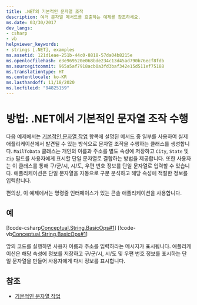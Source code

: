 ```yaml
---
title: .NET의 기본적인 문자열 조작
description: 여러 문자열 메서드를 호출하는 예제를 참조하세요.
ms.date: 03/30/2017
dev_langs:
- csharp
- vb
helpviewer_keywords:
- strings [.NET], examples
ms.assetid: 121d1eae-251b-44c0-8818-57da04b8215e
ms.openlocfilehash: e3e969520e068bde234c13d45ad790b76ecf8fdb
ms.sourcegitcommit: 965a5af7918acb0a3fd3baf342e15d511ef75188
ms.translationtype: HT
ms.contentlocale: ko-KR
ms.lasthandoff: 11/18/2020
ms.locfileid: "94825159"
---
```

# <a name="how-to-perform-basic-string-manipulations-in-net"></a>방법: .NET에서 기본적인 문자열 조작 수행

다음 예제에서는 [기본적인 문자열 작업](basic-string-operations.md) 항목에 설명된 메서드 중 일부를 사용하여 실제 애플리케이션에서 발견될 수 있는 방식으로 문자열 조작을 수행하는 클래스를 생성합니다. `MailToData` 클래스는 개인의 이름과 주소를 별도 속성에 저장하고 `City`, `State` 및 `Zip` 필드를 사용자에게 표시할 단일 문자열로 결합하는 방법을 제공합니다. 또한 사용자는 이 클래스를 통해 구/군/시, 시/도, 우편 번호 정보를 단일 문자열로 입력할 수 있습니다. 애플리케이션은 단일 문자열을 자동으로 구문 분석하고 해당 속성에 적절한 정보를 입력합니다.

편의상, 이 예제에서는 명령줄 인터페이스가 있는 콘솔 애플리케이션을 사용합니다.

## <a name="example"></a>예

[!code-csharp[Conceptual.String.BasicOps#1](../../../samples/snippets/csharp/VS_Snippets_CLR/conceptual.string.basicops/cs/basicops.cs#1)]
[!code-vb[Conceptual.String.BasicOps#1](../../../samples/snippets/visualbasic/VS_Snippets_CLR/conceptual.string.basicops/vb/basicops.vb#1)]

앞의 코드를 실행하면 사용자 이름과 주소를 입력하라는 메시지가 표시됩니다. 애플리케이션은 해당 속성에 정보를 저장하고 구/군/시, 시/도 및 우편 번호 정보를 표시하는 단일 문자열을 만들어 사용자에게 다시 정보를 표시합니다.

## <a name="see-also"></a>참조

- [기본적인 문자열 작업](basic-string-operations.md)
